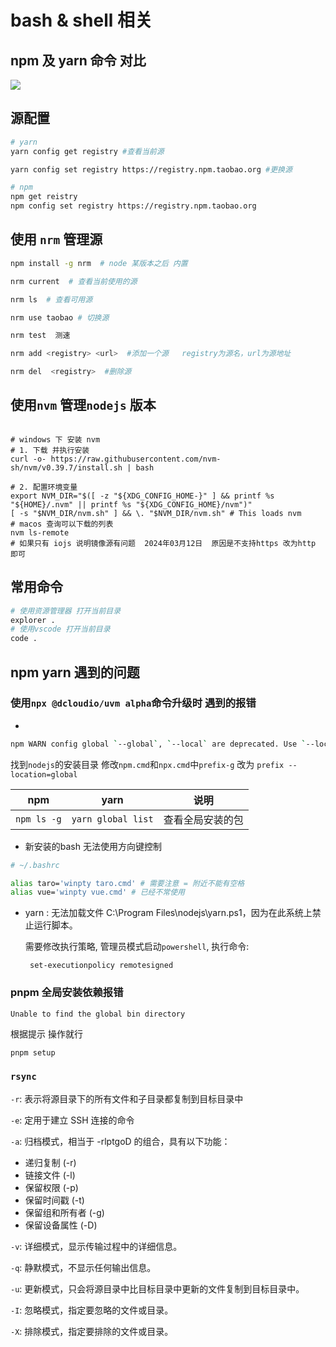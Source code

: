 # bash & shell 相关

## npm 及 yarn 命令 对比

<img src="/yarn_npm.png" data-fancybox="gallery"/>

## 源配置


```bash
# yarn
yarn config get registry #查看当前源

yarn config set registry https://registry.npm.taobao.org #更换源

# npm
npm get reistry
npm config set registry https://registry.npm.taobao.org
```

## 使用 `nrm` 管理源

``` bash
npm install -g nrm  # node 某版本之后 内置

nrm current  # 查看当前使用的源

nrm ls  # 查看可用源

nrm use taobao # 切换源

nrm test  测速

nrm add <registry> <url>  #添加一个源   registry为源名，url为源地址

nrm del  <registry>  #删除源
```

## 使用`nvm` 管理`nodejs` 版本

```shell

# windows 下 安装 nvm
# 1. 下载 并执行安装
curl -o- https://raw.githubusercontent.com/nvm-sh/nvm/v0.39.7/install.sh | bash

# 2. 配置环境变量
export NVM_DIR="$([ -z "${XDG_CONFIG_HOME-}" ] && printf %s "${HOME}/.nvm" || printf %s "${XDG_CONFIG_HOME}/nvm")"
[ -s "$NVM_DIR/nvm.sh" ] && \. "$NVM_DIR/nvm.sh" # This loads nvm
# macos 查询可以下载的列表
nvm ls-remote
# 如果只有 iojs 说明镜像源有问题  2024年03月12日  原因是不支持https 改为http 即可

```

## 常用命令

```bash
# 使用资源管理器 打开当前目录
explorer .
# 使用vscode 打开当前目录
code .
```

## npm yarn 遇到的问题

### 使用`npx @dcloudio/uvm alpha`命令升级时 遇到的报错
 -

```bash
npm WARN config global `--global`, `--local` are deprecated. Use `--location=global` instead.
````

找到`nodejs`的安装目录 修改`npm.cmd`和`npx.cmd`中`prefix-g` 改为 `prefix --location=global`

| npm | yarn | 说明 |
| ---- | ---- | ---- |
|`npm ls -g`| `yarn global list`| 查看全局安装的包 |

- 新安装的bash 无法使用方向键控制

``` bash
# ~/.bashrc

alias taro='winpty taro.cmd' # 需要注意 = 附近不能有空格
alias vue='winpty vue.cmd' # 已经不常使用
```
- yarn : 无法加载文件 C:\Program Files\nodejs\yarn.ps1，因为在此系统上禁止运行脚本。

  需要修改执行策略, 管理员模式启动`powershell`, 执行命令:
  ```
   set-executionpolicy remotesigned
  ```

### pnpm 全局安装依赖报错
`Unable to find the global bin directory`

根据提示 操作就行
```bash
pnpm setup


```
### `rsync`

`-r`: 表示将源目录下的所有文件和子目录都复制到目标目录中

`-e`: 定用于建立 SSH 连接的命令

`-a`: 归档模式，相当于 -rlptgoD 的组合，具有以下功能：
 - 递归复制 (-r)
 - 链接文件 (-l)
 - 保留权限 (-p)
 - 保留时间戳 (-t)
 - 保留组和所有者 (-g)
 - 保留设备属性 (-D)

`-v`: 详细模式，显示传输过程中的详细信息。

`-q`: 静默模式，不显示任何输出信息。

`-u`: 更新模式，只会将源目录中比目标目录中更新的文件复制到目标目录中。

`-I`: 忽略模式，指定要忽略的文件或目录。

`-X`: 排除模式，指定要排除的文件或目录。